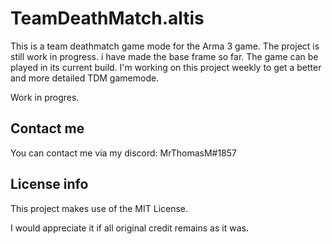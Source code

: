 # TeamDeathMatch.altis
This is a team deathmatch game mode for the Arma 3 game. The project is still work in progress. i have made the base frame so far. The game can be played in its current build. I'm working on this project weekly to get a better and more detailed TDM gamemode.

Work in progres.

## Contact me
You can contact me via my discord: MrThomasM#1857

## License info
This project makes use of the MIT License.

I would appreciate it if all original credit remains as it was.
